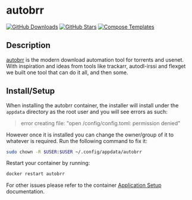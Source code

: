 # autobrr

[![GitHub Downloads](https://img.shields.io/github/downloads/autobrr/autobrr/total?color=607D8B&logo=github&style=flat-square)](https://hub.docker.com/r/linuxserver/airsonic-advanced)
[![GitHub Stars](https://img.shields.io/github/stars/autobrr/autobrr?style=flat-square&color=607D8B&label=github%20stars&logo=github)](https://github.com/autobrr/autobrr)
[![Compose Templates](https://img.shields.io/static/v1?style=flat-square&color=607D8B&label=compose&message=templates)](https://github.com/GhostWriters/DockSTARTer/tree/main/compose/.apps/autobrr)

## Description

[autobrr](https://github.com/autobrr/autobrr) is the modern download automation tool for torrents and usenet. With inspiration and ideas from tools like trackarr, autodl-irssi and flexget we built one tool that can do it all, and then some.

## Install/Setup

When installing the autobrr container, the installer will install under the
`appdata` directory as the root user and you will see errors as such:

> error creating file: "open /config/config.toml: permission denied"

However once it is installed you can change the owner/group of it to whatever is
required. Run the following command to fix it:

```bash
sudo chown -R $USER:$USER ~/.config/appdata/autobrr
```

Restart your container by running:

```bash
docker restart autobrr
```

For other issues please refer to the container [Application Setup](https://autobrr.com/installation/docker) documentation.
